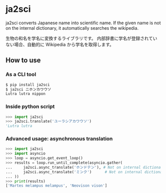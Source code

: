 # ja2sci
ja2sci converts Japanese name into scientific name.
If the given name is not on the internal dictionary, it automatically searches the wikipedia.

生物の和名を学名に変換するライブラリです。
内部辞書に学名が登録されていない場合、自動的に Wikipedia から学名を取得します。


## How to use
### As a CLI tool
```sh
$ pip install ja2sci
$ ja2sci ニホンカワウソ
Lutra lutra nippon
```

### Inside python script
```python
>>> import ja2sci
>>> ja2sci.translate('ユーラシアカワウソ')
'Lutra lutra
```

### Advanced usage: asynchronous translation
```python
>>> import ja2sci
>>> import asyncio
>>> loop = asyncio.get_event_loop()
>>> results = loop.run_until_complete(asyncio.gather(
...     ja2sci.async_translate('ホンドテン'), # Not on internal dictionary
...     ja2sci.async_translate('ミンク')      # Not on internal dictionary
... ))
>>> print(results)
['Martes melampus melampus', 'Neovison vison']
```
